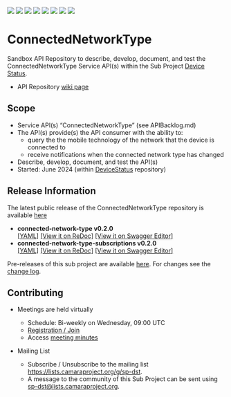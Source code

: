 <a href="https://github.com/camaraproject/ConnectedNetworkType/commits/" title="Last Commit"><img src="https://img.shields.io/github/last-commit/camaraproject/ConnectedNetworkType?style=plastic"></a>
<a href="https://github.com/camaraproject/ConnectedNetworkType/issues" title="Open Issues"><img src="https://img.shields.io/github/issues/camaraproject/ConnectedNetworkType?style=plastic"></a>
<a href="https://github.com/camaraproject/ConnectedNetworkType/pulls" title="Open Pull Requests"><img src="https://img.shields.io/github/issues-pr/camaraproject/ConnectedNetworkType?style=plastic"></a>
<a href="https://github.com/camaraproject/ConnectedNetworkType/graphs/contributors" title="Contributors"><img src="https://img.shields.io/github/contributors/camaraproject/ConnectedNetworkType?style=plastic"></a>
<a href="https://github.com/camaraproject/ConnectedNetworkType" title="Repo Size"><img src="https://img.shields.io/github/repo-size/camaraproject/ConnectedNetworkType?style=plastic"></a>
<a href="https://github.com/camaraproject/ConnectedNetworkType/blob/main/LICENSE" title="License"><img src="https://img.shields.io/badge/License-Apache%202.0-green.svg?style=plastic"></a>
<a href="https://github.com/camaraproject/ConnectedNetworkType/releases/latest" title="Latest Release"><img src="https://img.shields.io/github/release/camaraproject/ConnectedNetworkType?style=plastic"></a>
<a href="https://github.com/camaraproject/Governance/blob/main/ProjectStructureAndRoles.md" title="Sandbox API Repository"><img src="https://img.shields.io/badge/Sandbox%20API%20Repository-yellow?style=plastic"></a>

# ConnectedNetworkType

Sandbox API Repository to describe, develop, document, and test the ConnectedNetworkType Service API(s) within the Sub Project [Device Status](https://lf-camaraproject.atlassian.net/wiki/x/6wApBQ).

* API Repository [wiki page](https://lf-camaraproject.atlassian.net/wiki/x/AQD1Bg)

## Scope

* Service API(s) “ConnectedNetworkType” (see APIBacklog.md) 
* The API(s) provide(s) the API consumer with the ability to:  
  * query the the mobile technology of the network that the device is connected to
  * receive notifications when the connected network type has changed
* Describe, develop, document, and test the API(s)
* Started: June 2024 (within [DeviceStatus](https://github.com/camaraproject/DeviceStatus) repository)
<!-- * Incubating stage since: {{incubation date}} --> 

## Release Information

The latest public release of the ConnectedNetworkType repository is available [here](https://github.com/camaraproject/ConnectedNetworkType/releases/latest)

  * **connected-network-type v0.2.0**  
  [[YAML]](https://github.com/camaraproject/ConnectedNetworkType/blob/r1.2/code/API_definitions/connected-network-type.yaml)
  [[View it on ReDoc]](https://redocly.github.io/redoc/?url=https://raw.githubusercontent.com/camaraproject/ConnectedNetworkType/r1.2/code/API_definitions/connected-network-type.yaml&nocors)
  [[View it on Swagger Editor]](https://camaraproject.github.io/swagger-ui/?url=https://raw.githubusercontent.com/camaraproject/ConnectedNetworkType/r1.2/code/API_definitions/connected-network-type.yaml)
  * **connected-network-type-subscriptions v0.2.0**  
  [[YAML]](https://github.com/camaraproject/ConnectedNetworkType/blob/r1.2/code/API_definitions/connected-network-type-subscriptions.yaml)
  [[View it on ReDoc]](https://redocly.github.io/redoc/?url=https://raw.githubusercontent.com/camaraproject/ConnectedNetworkType/r1.2/code/API_definitions/connected-network-type-subscriptions.yaml&nocors)
  [[View it on Swagger Editor]](https://camaraproject.github.io/swagger-ui/?url=https://raw.githubusercontent.com/camaraproject/ConnectedNetworkType/r1.2/code/API_definitions/connected-network-type-subscriptions.yaml)

Pre-releases of this sub project are available [here](https://github.com/camaraproject/ConnectedNetworkType/releases). For changes see the [change log](https://github.com/camaraproject/ConnectedNetworkType/blob/main/CHANGELOG.md).

## Contributing

* Meetings are held virtually

  * Schedule: Bi-weekly on Wednesday, 09:00 UTC
  * [Registration / Join](https://zoom-lfx.platform.linuxfoundation.org/meeting/93413850406?password=3aeb0f1b-d9f9-42c5-91d8-3d2b20421ef1)
  * Access [meeting minutes](https://lf-camaraproject.atlassian.net/wiki/x/fzLe) 

* Mailing List
  * Subscribe / Unsubscribe to the mailing list <https://lists.camaraproject.org/g/sp-dst>.
  * A message to the community of this Sub Project can be sent using <sp-dst@lists.camaraproject.org>.
